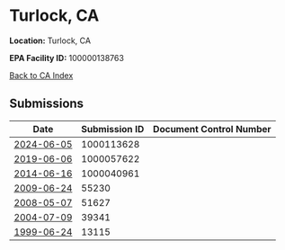 # Turlock, CA

**Location:** Turlock, CA

**EPA Facility ID:** 100000138763

[Back to CA Index](../../index.md)

## Submissions

| Date | Submission ID | Document Control Number |
|------|--------------|-------------------------|
| [2024-06-05](submissions/1000113628.md) | 1000113628 |  |
| [2019-06-06](submissions/1000057622.md) | 1000057622 |  |
| [2014-06-16](submissions/1000040961.md) | 1000040961 |  |
| [2009-06-24](submissions/55230.md) | 55230 |  |
| [2008-05-07](submissions/51627.md) | 51627 |  |
| [2004-07-09](submissions/39341.md) | 39341 |  |
| [1999-06-24](submissions/13115.md) | 13115 |  |
